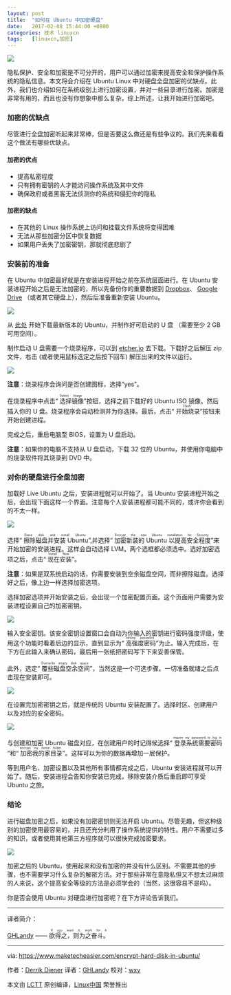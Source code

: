 ```yaml
---
layout: post
title:	"如何在 Ubuntu 中加密硬盘"
date:	2017-02-08 15:44:00 +0800 
categories:	技术 linuxcn 
tags:	[linuxcn,加密]
---
```



![](/Asserts/Images//attachment/album/201702/08/154554qi2f6j6kjcjnv1t3.jpg)


隐私保护、安全和加密是不可分开的，用户可以通过加密来提高安全和保护操作系统的隐私信息。本文将会介绍在 Ubuntu Linux 中对硬盘全盘加密的优缺点。此外，我们也介绍如何在系统级别上进行加密设置，并对一些目录进行加密。加密是非常有用的，而且也没有你想象中那么复杂。综上所述，让我开始进行加密吧。


### 加密的优缺点


尽管进行全盘加密听起来非常棒，但是否要这么做还是有些争议的。我们先来看看这个做法有哪些优缺点。


#### 加密的优点


* 提高私密程度
* 只有拥有密钥的人才能访问操作系统及其中文件
* 确保政府或者黑客无法侦测你的系统和侵犯你的隐私


#### 加密的缺点


* 在其他的 Linux 操作系统上访问和挂载文件系统将变得困难
* 无法从那些加密分区中恢复数据
* 如果用户丢失了加密密钥，那就彻底悲剧了


### 安装前的准备


在 Ubuntu 中加密最好就是在安装进程开始之前在系统层面进行。在 Ubuntu 安装进程开始之后是无法加密的，所以先备份你的重要数据到 [Dropbox](http://www.maketecheasier.com/tag/dropbox)、 [Google Drive](http://www.maketecheasier.com/tag/google-drive) （或者其它硬盘上），然后后准备重新安装 Ubuntu。


![](/Asserts/Images//attachment/album/201702/08/154614e1m0010qmx0015h1.jpg)


从 [此处](https://www.ubuntu.com/download/alternative-downloads) 开始下载最新版本的 Ubuntu，并制作好可启动的 U 盘 （需要至少 2 GB 可用空间）。


制作启动 U 盘需要一个烧录程序，可以到 [etcher.io](https://etcher.io/) 去下载。下载好之后解压 zip 文件，右击 (或者使用鼠标选定之后按下回车) 解压出来的文件以运行。


![](/Asserts/Images//attachment/album/201702/08/154637o96q2me55f9vp75n.jpg)


**注意**：烧录程序会询问是否创建图标，选择“yes”。


在烧录程序中点击“<ruby> 选择镜像 <rp>  （ </rp> <rt>  Select Image </rt> <rp>  ） </rp></ruby>”按钮，选择之前下载好的 Ubuntu ISO 镜像。然后插入你的 U 盘。烧录程序会自动检测并为你选择。最后，点击“<ruby> 开始烧录 <rp>  （ </rp> <rt>  Flash </rt> <rp>  ） </rp></ruby>”按钮来开始创建进程。


完成之后，重启电脑至 BIOS，设置为 U 盘启动。


**注意**：如果你的电脑不支持从 U 盘启动，下载 32 位的 Ubuntu，并使用你电脑中的烧录软件将其烧录到 DVD 中。


### 对你的硬盘进行全盘加密


加载好 Live Ubuntu 之后，安装进程就可以开始了。当 Ubuntu 安装进程开始之后，会出现下面这样一个界面。注意每个人安装进程都可能不同的，或许你会看到的不太一样。


![](/Asserts/Images//attachment/album/201702/08/154658yfx4ca3r4ofvsff4.jpg)


选择“<ruby> 擦除磁盘并安装 Ubuntu <rp>  （ </rp> <rt>  Erase disk and install Ubuntu </rt> <rp>  ） </rp></ruby>”,并选择“<ruby> 加密新装的 Ubuntu 以提高安全程度 <rp>  （ </rp> <rt>  Encrypt the new Ubuntu installation for Security </rt> <rp>  ） </rp></ruby>”来开始加密的安装进程。这样会自动选择 LVM。两个选框都必须选中。选好加密选项之后，点击“<ruby> 现在安装 <rp>  （ </rp> <rt>  Install Now </rt> <rp>  ） </rp></ruby>”。


**注意**：如果是双系统启动的话，你需要安装到空余磁盘空间，而非擦除磁盘。选择好之后，像上边一样选择加密选项。


选择加密选项并开始安装之后，会出现一个加密配置页面。这个页面用户需要为安装进程设置自己的加密密钥。


![](/Asserts/Images//attachment/album/201702/08/154718qnknswoku4nwntfz.jpg)


输入安全密钥。该安全密钥设置窗口会自动为你输入的密钥进行密码强度评级，使用这个功能时看着后边的显示，直到显示为“<ruby> 高强度密码 <rp>  （ </rp> <rt>  strong password </rt> <rp>  ） </rp></ruby>”为止。输入完成后，在下方在此输入来确认密码，最后用一张纸把密码写下下来妥善保管。


此外，选定“<ruby> 覆些磁盘空余空间 <rp>  （ </rp> <rt>  Overwrite empty disk space </rt> <rp>  ） </rp></ruby>”，当然这是一个可选步骤。一切准备就绪之后点击现在安装即可。


![](/Asserts/Images//attachment/album/201702/08/154734x9s2ikmzm9m2clcz.jpg)


在设置完加密密钥之后，就是传统的 Ubuntu 安装配置了。选择时区、创建用户以及对应的安全密码。


![](/Asserts/Images//attachment/album/201702/08/154751q5b5bfusssbowpou.jpg)


与创建和加密 Ubuntu 磁盘对应，在创建用户的时记得候选择“<ruby> 登录系统需要密码 <rp>  （ </rp> <rt>  require my password to log in </rt> <rp>  ） </rp></ruby>”和“<ruby> 加密我的家目录 <rp>  （ </rp> <rt>  encrypt my home folder </rt> <rp>  ） </rp></ruby>”。这样可以为你的数据再增加一层保护。


等到用户名、加密设置以及其他所有事情都完成之后，Ubuntu 安装进程就可以开始了。随后，安装进程会告知你安装已完成，移除安装介质后重启即可享受 Ubuntu 之旅。


### 结论


进行磁盘加密之后，如果没有加密密钥则无法开启 Ubuntu。尽管无趣，但这种级别的加密使用最容易的，并且还充分利用了操作系统提供的特性。用户不需要过多的知识，或者使用其他第三方程序就可以很快完成加密要求。


![](/Asserts/Images//attachment/album/201702/08/154813aeu55l0inniv1nn8.jpg)


加密之后的 Ubuntu，使用起来和没有加密的并没有什么区别。不需要其他的步骤，也不需要学习什么复杂的解密方法。对于那些非常在意隐私但又不想太过麻烦的人来说，这个提高安全等级的方法是必须学会的（当然，这很容易不是吗）。


你是否会使用 Ubuntu 对硬盘进行加密呢？在下方评论告诉我们。




---


译者简介：


[GHLandy](http://GHLandy.com) —— <ruby> 欲得之，则为之奋斗。 <rp>  （ </rp> <rt>  If you want it, work for it. </rt> <rp>  ） </rp></ruby>




---


via: <https://www.maketecheasier.com/encrypt-hard-disk-in-ubuntu/>


作者：[Derrik Diener](https://www.maketecheasier.com/author/derrikdiener/) 译者：[GHLandy](https://github.com/GHLandy) 校对：[wxy](https://github.com/wxy)


本文由 [LCTT](https://github.com/LCTT/TranslateProject) 原创编译，[Linux中国](https://linux.cn/) 荣誉推出
